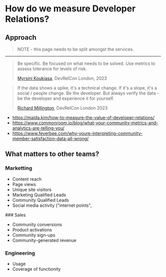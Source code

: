 # How do we measure Developer Relations?

## Approach

> NOTE - this page needs to be split amongst the services.
 
---

> Be specific. Be focused on what needs to be solved. Use metrics to assess tolerance for levels of risk.
>
> [Myrsini Koukiasa](https://www.linkedin.com/in/myrsinikoukiasa/), DevRelCon London, 2023

> If the data shows a spike, it's a technical change. If it's a slope, it's a social / people change. Be the developer. But always verify the data - be the developer and experience it for yourself.
> 
> [Richard Millington](https://www.linkedin.com/in/richard-millington-5a32782/), DevRelCon London 2023

* https://maida.kim/how-to-measure-the-value-of-developer-relations/
* https://www.commonroom.io/blog/what-your-community-metrics-and-analytics-are-telling-you/
* https://www.feverbee.com/why-youre-interpreting-community-member-satisfaction-data-all-wrong/

## What matters to other teams?

### Marketting

* Content reach
* Page views
* Unique site visitors
* Marketing Qualified Leads
* Community Qualified Leads
* Social media activity ("internet points", 

### Sales

* Community conversions
* Product activations
* Community sign-ups
* Community-generated revenue

### Engineering

* Usage
* Coverage of functionity
